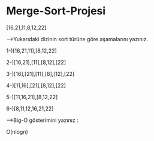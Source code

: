 # Merge-Sort-Projesi

[16,21,11,8,12,22] 

-->Yukarıdaki dizinin sort türüne göre aşamalarını yazınız.

1-)[16,21,11],[8,12,22]


2-)[16,21],[11],[8,12],[22]

3-)[16],[21],[11],[8],[12],[22]

4-)[11,16],[21],[8,12],[22]

5-)[11,16,21],[8,12,22]

6-)[8,11,12,16,21,22]



-->Big-O gösterimini yazınız :

O(nlogn)
